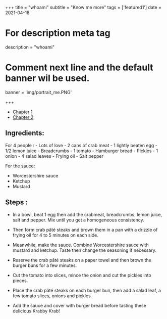 +++
title = "whoami"
subtitle = "Know me more"
tags = ['featured1']
date = 2021-04-18

# For description meta tag
description = "whoami"

# Comment next line and the default banner wil be used.
banner = 'img/portrait_me.PNG'

+++

* [Chapter 1](#Chapter1)
* [Chapter 2](#Chapter2)

## Ingredients:
<div id="Chapter1"></div>
For 4 people :
- Lots of love
- 2 cans of crab meat
- 1 lightly beaten egg
- 1/2 lemon juice
- Breadcrumbs
- 1 tomato
- Hamburger bread
- Pickles
- 1 onion
- 4 salad leaves
- Frying oil
- Salt pepper

For the sauce:
- Worcestershire sauce
- Ketchup
- Mustard

## Steps :
- In a bowl, beat 1 egg then add the crabmeat, breadcrumbs, lemon juice, salt and pepper. Mix until you get a homogeneous consistency.

- Then form crab pâté steaks and brown them in a pan with a drizzle of frying oil for 4 to 5 minutes on each side.

- Meanwhile, make the sauce. Combine Worcestershire sauce with mustard and ketchup. Taste then change the seasoning if necessary.

- Reserve the crab pâté steaks on a paper towel and then brown the burger buns for a few minutes.

- Cut the tomato into slices, mince the onion and cut the pickles into pieces.

- Place the crab pâté steaks on each burger bun, then add a salad leaf, a few tomato slices, onions and pickles.

- Add the sauce and cover with burger bread before tasting these delicious Krabby Krab!

